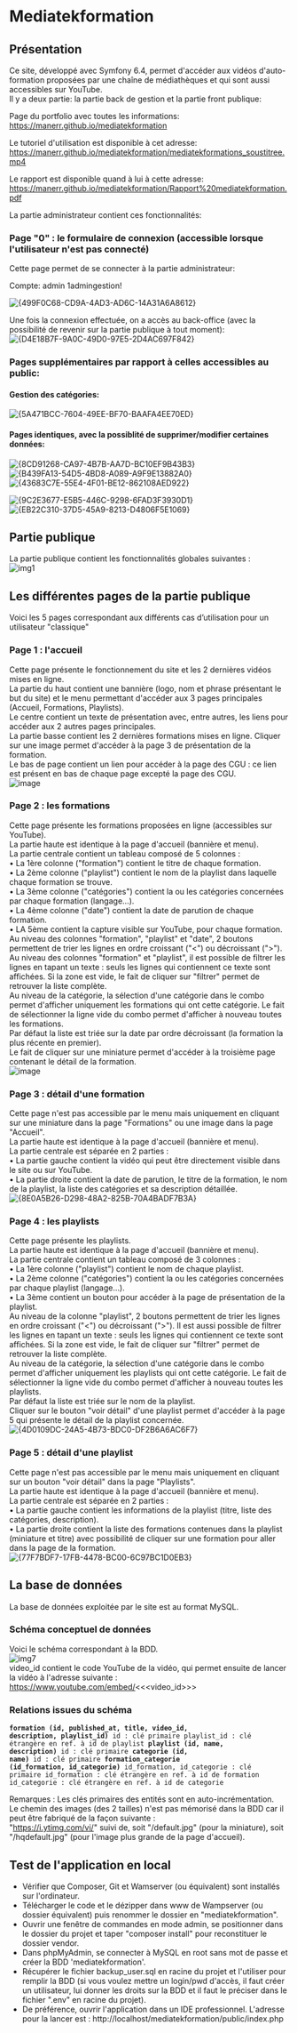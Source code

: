 # Mediatekformation
## Présentation
Ce site, développé avec Symfony 6.4, permet d'accéder aux vidéos d'auto-formation proposées par une chaîne de médiathèques et qui sont aussi accessibles sur YouTube.<br> 
Il y a deux partie: la partie back de gestion et la partie front publique: 


Page du portfolio avec toutes les informations: https://manerr.github.io/mediatekformation

Le tutoriel d'utilisation est disponible à cet adresse: https://manerr.github.io/mediatekformation/mediatekformations_soustitree.mp4

Le rapport est disponible quand à lui à cette adresse: https://manerr.github.io/mediatekformation/Rapport%20mediatekformation.pdf


La partie administrateur contient ces fonctionnalités:

### Page "0" : le formulaire de connexion (accessible lorsque l'utilisateur n'est pas connecté)
Cette page permet de se connecter à la partie administrateur: 

Compte: admin 1admingestion!

![{499F0C68-CD9A-4AD3-AD6C-14A31A6A8612}](https://github.com/user-attachments/assets/3e2a08d8-859f-446b-9205-8440012507e7)


Une fois la connexion effectuée, on a accès au back-office (avec la possibilité de revenir sur la partie publique à tout moment): 
![{D4E18B7F-9A0C-49D0-97E5-2D4AC697F842}](https://github.com/user-attachments/assets/7f70582f-e87d-47ec-ac97-22f4b879125f)

### Pages supplémentaires par rapport à celles accessibles au public:

#### Gestion des catégories: 

![{5A471BCC-7604-49EE-BF70-BAAFA4EE70ED}](https://github.com/user-attachments/assets/ae4c2bc4-1d1d-49c2-9810-8ff50c7aed25)

#### Pages identiques, avec la possiblité de supprimer/modifier certaines données: 

![{8CD91268-CA97-4B7B-AA7D-BC10EF9B43B3}](https://github.com/user-attachments/assets/145f41db-48ae-4684-a512-df55b8eea7c4)
![{B439FA13-54D5-4BD8-A089-A9F9E13882A0}](https://github.com/user-attachments/assets/df9143c5-9f3a-4627-8c1a-dc7e082c1e1c)
![{43683C7E-55E4-4F01-BE12-862108AED922}](https://github.com/user-attachments/assets/768f1bd7-b4cc-43d6-8212-51cd267ccd0f)

![{9C2E3677-E5B5-446C-9298-6FAD3F3930D1}](https://github.com/user-attachments/assets/33d940f8-ec37-4893-9f33-774b3b236a01)
![{EB22C310-37D5-45A9-8213-D4806F5E1069}](https://github.com/user-attachments/assets/898b58d3-7637-46a9-8656-96adc31e845c)


## Partie publique


La partie publique contient les fonctionnalités globales suivantes :<br>
![img1](https://github.com/user-attachments/assets/9c5c503b-738d-40cf-ba53-36ba4c0209e8)



## Les différentes pages de la partie publique
Voici les 5 pages correspondant aux différents cas d’utilisation pour un utilisateur "classique"



### Page 1 : l'accueil
Cette page présente le fonctionnement du site et les 2 dernières vidéos mises en ligne.<br>
La partie du haut contient une bannière (logo, nom et phrase présentant le but du site) et le menu permettant d'accéder aux 3 pages principales (Accueil, Formations, Playlists).<br>
Le centre contient un texte de présentation avec, entre autres, les liens pour accéder aux 2 autres pages principales.<br>
La partie basse contient les 2 dernières formations mises en ligne. Cliquer sur une image permet d'accéder à la page 3 de présentation de la formation.<br>
Le bas de page contient un lien pour accéder à la page des CGU : ce lien est présent en bas de chaque page excepté la page des CGU.<br>
![image](https://github.com/user-attachments/assets/450a3e77-1feb-41c6-9bb5-0d8c7cec9b87)


### Page 2 : les formations
Cette page présente les formations proposées en ligne (accessibles sur YouTube).<br>
La partie haute est identique à la page d'accueil (bannière et menu).<br>
La partie centrale contient un tableau composé de 5 colonnes :<br>
•	La 1ère colonne ("formation") contient le titre de chaque formation.<br>
•	La 2ème colonne ("playlist") contient le nom de la playlist dans laquelle chaque formation se trouve.<br>
•	La 3ème colonne ("catégories") contient la ou les catégories concernées par chaque formation (langage…).<br>
•	La 4ème colonne ("date") contient la date de parution de chaque formation.<br>
•	LA 5ème contient la capture visible sur YouTube, pour chaque formation.<br>
Au niveau des colonnes "formation", "playlist" et "date", 2 boutons permettent de trier les lignes en ordre croissant ("<") ou décroissant (">").<br>
Au niveau des colonnes "formation" et "playlist", il est possible de filtrer les lignes en tapant un texte : seuls les lignes qui contiennent ce texte sont affichées. Si la zone est vide, le fait de cliquer sur "filtrer" permet de retrouver la liste complète.<br> 
Au niveau de la catégorie, la sélection d'une catégorie dans le combo permet d'afficher uniquement les formations qui ont cette catégorie. Le fait de sélectionner la ligne vide du combo permet d'afficher à nouveau toutes les formations.<br>
Par défaut la liste est triée sur la date par ordre décroissant (la formation la plus récente en premier).<br>
Le fait de cliquer sur une miniature permet d'accéder à la troisième page contenant le détail de la formation.<br>
![image](https://github.com/user-attachments/assets/234e75cd-6cbb-4191-a042-a21907f9a0d8)



### Page 3 : détail d'une formation
Cette page n'est pas accessible par le menu mais uniquement en cliquant sur une miniature dans la page "Formations" ou une image dans la page "Accueil".<br>
La partie haute est identique à la page d'accueil (bannière et menu).<br>
La partie centrale est séparée en 2 parties :<br>
•	La partie gauche contient la vidéo qui peut être directement visible dans le site ou sur YouTube.<br>
•	La partie droite contient la date de parution, le titre de la formation, le nom de la playlist, la liste des catégories et sa description détaillée.<br>
![{8E0A5B26-D298-48A2-825B-70A4BADF7B3A}](https://github.com/user-attachments/assets/15d4ee39-3d8b-4496-93e5-9b0d9704883f)

### Page 4 : les playlists
Cette page présente les playlists.<br>
La partie haute est identique à la page d'accueil (bannière et menu).<br>
La partie centrale contient un tableau composé de 3 colonnes :<br>
•	La 1ère colonne ("playlist") contient le nom de chaque playlist.<br>
•	La 2ème colonne ("catégories") contient la ou les catégories concernées par chaque playlist (langage…).<br>
•	La 3ème contient un bouton pour accéder à la page de présentation de la playlist.<br>
Au niveau de la colonne "playlist", 2 boutons permettent de trier les lignes en ordre croissant ("<") ou décroissant (">"). Il est aussi possible de filtrer les lignes en tapant un texte : seuls les lignes qui contiennent ce texte sont affichées. Si la zone est vide, le fait de cliquer sur "filtrer" permet de retrouver la liste complète.<br> 
Au niveau de la catégorie, la sélection d'une catégorie dans le combo permet d'afficher uniquement les playlists qui ont cette catégorie. Le fait de sélectionner la ligne vide du combo permet d'afficher à nouveau toutes les playlists.<br>
Par défaut la liste est triée sur le nom de la playlist.<br>
Cliquer sur le bouton "voir détail" d'une playlist permet d'accéder à la page 5 qui présente le détail de la playlist concernée.<br>
![{4D0109DC-24A5-4B73-BDC0-DF2B6A6AC6F7}](https://github.com/user-attachments/assets/e4ecdf5f-1913-4fc8-b400-f1478bfa031a)

### Page 5 : détail d'une playlist
Cette page n'est pas accessible par le menu mais uniquement en cliquant sur un bouton "voir détail" dans la page "Playlists".<br>
La partie haute est identique à la page d'accueil (bannière et menu).<br>
La partie centrale est séparée en 2 parties :<br>
•	La partie gauche contient les informations de la playlist (titre, liste des catégories, description).<br>
•	La partie droite contient la liste des formations contenues dans la playlist (miniature et titre) avec possibilité de cliquer sur une formation pour aller dans la page de la formation.<br>
![{77F7BDF7-17FB-4478-BC00-6C97BC1D0EB3}](https://github.com/user-attachments/assets/57ced5e9-dfb9-4f10-9410-f1ddbbb6c70e)

## La base de données
La base de données exploitée par le site est au format MySQL.
### Schéma conceptuel de données
Voici le schéma correspondant à la BDD.<br>
![img7](https://github.com/user-attachments/assets/f3eca694-bf96-4f6f-811e-9d11a7925e9e)
<br>video_id contient le code YouTube de la vidéo, qui permet ensuite de lancer la vidéo à l'adresse suivante :<br>
https://www.youtube.com/embed/<<<video_id>>>
### Relations issues du schéma
<code><strong>formation (id, published_at, title, video_id, description, playlist_id)</strong>
id : clé primaire
playlist_id : clé étrangère en ref. à id de playlist
<strong>playlist (id, name, description)</strong>
id : clé primaire
<strong>categorie (id, name)</strong>
id : clé primaire
<strong>formation_categorie (id_formation, id_categorie)</strong>
id_formation, id_categorie : clé primaire
id_formation : clé étrangère en ref. à id de formation
id_categorie : clé étrangère en ref. à id de categorie</code>

Remarques : 
Les clés primaires des entités sont en auto-incrémentation.<br>
Le chemin des images (des 2 tailles) n'est pas mémorisé dans la BDD car il peut être fabriqué de la façon suivante :<br>
"https://i.ytimg.com/vi/" suivi de, soit "/default.jpg" (pour la miniature), soit "/hqdefault.jpg" (pour l'image plus grande de la page d'accueil).
## Test de l'application en local
- Vérifier que Composer, Git et Wamserver (ou équivalent) sont installés sur l'ordinateur.
- Télécharger le code et le dézipper dans www de Wampserver (ou dossier équivalent) puis renommer le dossier en "mediatekformation".<br>
- Ouvrir une fenêtre de commandes en mode admin, se positionner dans le dossier du projet et taper "composer install" pour reconstituer le dossier vendor.<br>
- Dans phpMyAdmin, se connecter à MySQL en root sans mot de passe et créer la BDD 'mediatekformation'.<br>
- Récupérer le fichier backup_user.sql en racine du projet et l'utiliser pour remplir la BDD (si vous voulez mettre un login/pwd d'accès, il faut créer un utilisateur, lui donner les droits sur la BDD et il faut le préciser dans le fichier ".env" en racine du projet).<br>
- De préférence, ouvrir l'application dans un IDE professionnel. L'adresse pour la lancer est : http://localhost/mediatekformation/public/index.php<br>
